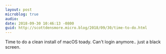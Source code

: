 ```yaml
---
layout: post
microblog: true
audio: 
date: 2018-09-30 10:46:13 -0800
guid: http://scottdensmore.micro.blog/2018/09/30/time-to-do.html
---
```

Time to do a clean install of macOS toady. Can't login anymore.. just a black screen. 
